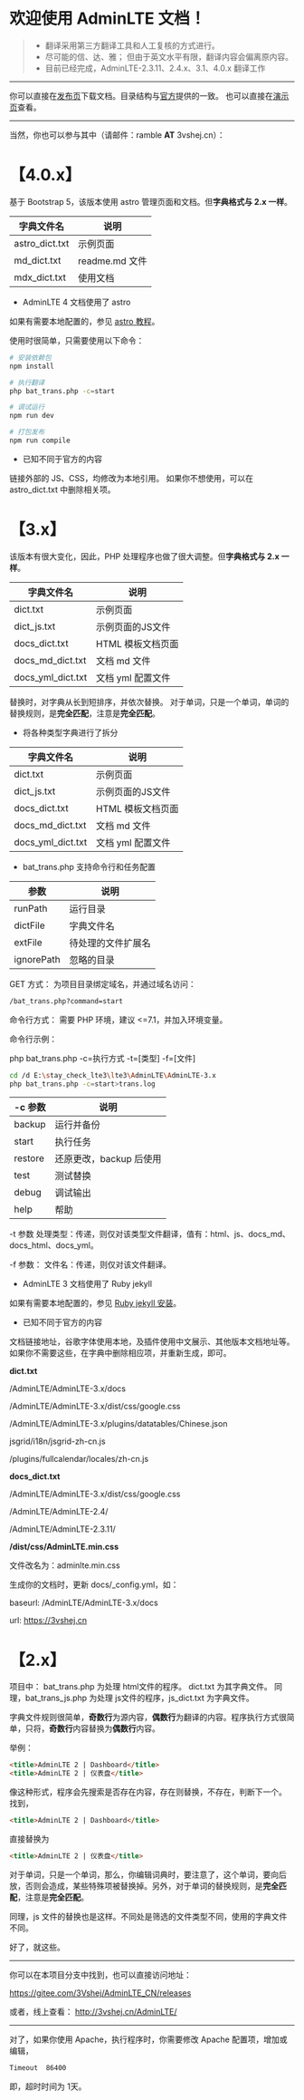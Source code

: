 # 欢迎使用 AdminLTE 文档！

> * 翻译采用第三方翻译工具和人工复核的方式进行。
> * 尽可能的信、达、雅； 但由于英文水平有限，翻译内容会偏离原内容。
> * 目前已经完成，AdminLTE-2.3.11、2.4.x、3.1、4.0.x 翻译工作

----------

你可以直接在[发布页][1]下载文档。目录结构与[官方][2]提供的一致。
也可以直接在[演示页][3]查看。

----------
当然，你也可以参与其中（请邮件：ramble **AT** 3vshej.cn）：

# 【4.0.x】
基于 Bootstrap 5，该版本使用 astro 管理页面和文档。但**字典格式与 2.x 一样**。

| 字典文件名 | 说明     |
| ------ |--------|
| astro_dict.txt | 示例页面 |
| md_dict.txt | readme.md 文件 |
| mdx_dict.txt| 使用文档  |

- AdminLTE 4 文档使用了 astro

如果有需要本地配置的，参见 [astro 教程][5]。

使用时很简单，只需要使用以下命令：

```bash
# 安装依赖包
npm install

# 执行翻译
php bat_trans.php -c=start

# 调试运行
npm run dev

# 打包发布
npm run compile
```

- 已知不同于官方的内容

链接外部的 JS、CSS，均修改为本地引用。
如果你不想使用，可以在 astro_dict.txt 中删除相关项。

# 【3.x】
该版本有很大变化，因此，PHP 处理程序也做了很大调整。但**字典格式与 2.x 一样**。

| 字典文件名 | 说明 |
| ------ | ------ |
| dict.txt | 示例页面 |
| dict_js.txt | 示例页面的JS文件 |
| docs_dict.txt | HTML 模板文档页面 |
| docs_md_dict.txt | 文档 md 文件 |
| docs_yml_dict.txt | 文档 yml 配置文件 |

替换时，对字典从长到短排序，并依次替换。
对于单词，只是一个单词，单词的替换规则，是**完全匹配**，注意是**完全匹配**。

- 将各种类型字典进行了拆分

| 字典文件名 | 说明 |
| ------ | ------ |
| dict.txt | 示例页面 |
| dict_js.txt | 示例页面的JS文件 |
| docs_dict.txt | HTML 模板文档页面 |
| docs_md_dict.txt | 文档 md 文件 |
| docs_yml_dict.txt | 文档 yml 配置文件 |


- bat_trans.php 支持命令行和任务配置

| 参数 | 说明 |
| ------ | ------ |
| runPath | 运行目录 |
| dictFile | 字典文件名 |
| extFile | 待处理的文件扩展名 |
| ignorePath | 忽略的目录 |

GET 方式：
为项目目录绑定域名，并通过域名访问：
```html
/bat_trans.php?command=start
```

命令行方式：
需要 PHP 环境，建议 <=7.1，并加入环境变量。

命令行示例：

php bat_trans.php -c=执行方式 -t=[类型] -f=[文件]

```bash
cd /d E:\stay_check_lte3\lte3\AdminLTE\AdminLTE-3.x
php bat_trans.php -c=start>trans.log
```

| -c 参数 | 说明 |
| ------ | ------ |
|backup | 运行并备份|
|start |  执行任务|
|restore| 还原更改，backup 后使用|
|test |   测试替换|
|debug |  调试输出|
|help |   帮助|

-t 参数
处理类型：传递，则仅对该类型文件翻译，值有：html、js、docs_md、docs_html、docs_yml。

-f 参数：
文件名：传递，则仅对该文件翻译。

- AdminLTE 3 文档使用了 Ruby jekyll

如果有需要本地配置的，参见 [Ruby jekyll 安装][4]。

- 已知不同于官方的内容

文档链接地址，谷歌字体使用本地，及插件使用中文展示、其他版本文档地址等。
如果你不需要这些，在字典中删除相应项，并重新生成，即可。

**dict.txt**

/AdminLTE/AdminLTE-3.x/docs

/AdminLTE/AdminLTE-3.x/dist/css/google.css

/AdminLTE/AdminLTE-3.x/plugins/datatables/Chinese.json

jsgrid/i18n/jsgrid-zh-cn.js

/plugins/fullcalendar/locales/zh-cn.js

**docs_dict.txt**

/AdminLTE/AdminLTE-3.x/dist/css/google.css

/AdminLTE/AdminLTE-2.4/

/AdminLTE/AdminLTE-2.3.11/

**/dist/css/AdminLTE.min.css**

文件改名为：adminlte.min.css


生成你的文档时，更新 docs/_config.yml，如：

baseurl: /AdminLTE/AdminLTE-3.x/docs

url: https://3vshej.cn


# 【2.x】
项目中：
bat_trans.php 为处理 html文件的程序。
dict.txt 为其字典文件。
同理，bat_trans_js.php 为处理 js文件的程序，js_dict.txt 为字典文件。

字典文件规则很简单，**奇数行**为源内容，**偶数行**为翻译的内容。程序执行方式很简单，只将，**奇数行**内容替换为**偶数行**内容。

举例：
```html
<title>AdminLTE 2 | Dashboard</title>
<title>AdminLTE 2 | 仪表盘</title>
```
像这种形式，程序会先搜索是否存在内容，存在则替换，不存在，判断下一个。
找到，
```html
<title>AdminLTE 2 | Dashboard</title>
```
直接替换为
```html
<title>AdminLTE 2 | 仪表盘</title>
```

对于单词，只是一个单词，那么，你编辑词典时，要注意了，这个单词，要向后放，否则会造成，某些特殊项被替换掉。另外，对于单词的替换规则，是**完全匹配**，注意是**完全匹配**。

同理，js 文件的替换也是这样。不同处是筛选的文件类型不同，使用的字典文件不同。



好了，就这些。

----------

你可以在本项目分支中找到，也可以直接访问地址：

https://gitee.com/3Vshej/AdminLTE_CN/releases

或者，线上查看：
http://3vshej.cn/AdminLTE/

----------

对了，如果你使用 Apache，执行程序时，你需要修改 Apache 配置项，增加或编辑，
```html
Timeout  86400
```

即，超时时间为 1天。


  [1]: https://github.com/wangyouworld/AdminLTE_CN/releases
  [2]: https://adminlte.io/
  [3]: https://3vshej.cn/AdminLTE/
  [4]: https://ramble.3vshej.cn/ruby-jekyll-install
  [5]: https://docs.astro.build/zh-cn/getting-started/
